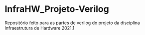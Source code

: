 # InfraHW_Projeto-Verilog
Repositório feito para as partes de verilog do projeto da disciplina Infraestrutura de Hardware 2021.1
